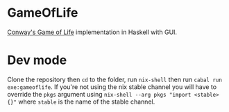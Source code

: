 # GameOfLife
[Conway's Game of Life](https://en.wikipedia.org/wiki/Conway%27s_Game_of_Life) implementation in Haskell with GUI.

# Dev mode
Clone the repository then `cd` to the folder, run `nix-shell` then run `cabal run exe:gameoflife`. If you're not using the nix stable channel you will have to override
the `pkgs` argument using `nix-shell --arg pkgs "import <stable> {}"` where `stable` is the name of the stable channel.
